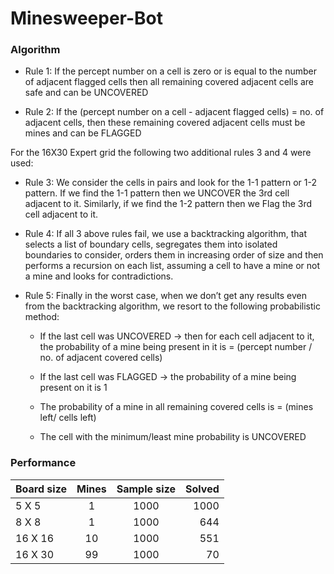 # Minesweeper-Bot

### Algorithm

- Rule 1: If the percept number on a cell is zero or is equal to the number of adjacent flagged cells then all remaining covered adjacent cells are safe and can be UNCOVERED

- Rule 2: If the (percept number on a cell - adjacent flagged cells) = no. of adjacent cells, then these remaining covered adjacent cells must be mines and can be FLAGGED

For the 16X30 Expert grid the following two additional rules 3 and 4 were used:
- Rule 3: We consider the cells in pairs and look for the 1-1 pattern or 1-2 pattern. 
If we find the 1-1 pattern then we UNCOVER the 3rd cell adjacent to it. Similarly, if we find the 1-2 pattern then we Flag the 3rd cell adjacent to it.

- Rule 4: If all 3 above rules fail, we use a backtracking algorithm, that selects a list of boundary cells, segregates them into isolated boundaries to consider, orders them in increasing order of size and then performs a recursion on each list, assuming a cell to have a mine or not a mine and looks for contradictions. 

- Rule 5: Finally in the worst case, when we don’t get any results even from the backtracking algorithm, we resort to the following probabilistic method:

    * If the last cell was UNCOVERED -> then for each cell adjacent to it, the probability of a mine being present in it is = (percept number / no. of adjacent covered cells)

    * If the last cell was FLAGGED -> the probability of a mine being present on it is 1 

    * The probability of a mine in all remaining covered cells is = (mines left/ cells left)

    * The cell with the minimum/least mine probability is UNCOVERED


### Performance

| Board size | Mines       | Sample size           | Solved  |
| ------------- |:-----------:|:-------------:| -----:|
| 5 X 5 | 1      | 1000 | 1000 |
| 8 X 8  | 1    | 1000      |   644 |
| 16 X 16 | 10 | 1000      |    551 |
| 16 X 30 | 99 | 1000      |    70 |

